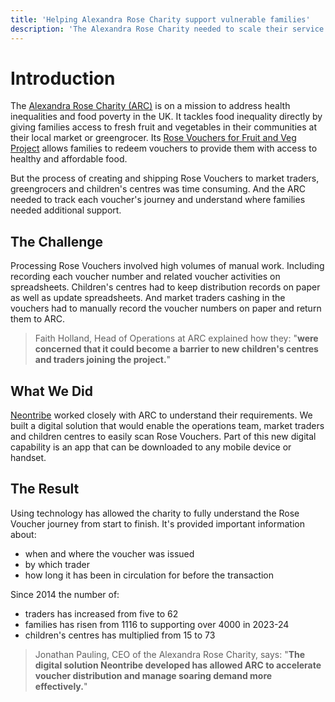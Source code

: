 ```yaml
---
title: 'Helping Alexandra Rose Charity support vulnerable families'
description: 'The Alexandra Rose Charity needed to scale their service to reach more families. We worked with traders, families and the staff administering the scheme to understand their pain points and develop digital systems to help.'
---
```


# Introduction

The [Alexandra Rose Charity (ARC)](https://www.alexandrarose.org.uk/) is on a mission to address health inequalities and food poverty in the UK. It tackles food inequality directly by giving families access to fresh fruit and vegetables in their communities at their local market or greengrocer. Its [Rose Vouchers for Fruit and Veg Project](https://www.alexandrarose.org.uk/rose-vouchers/) allows families to redeem vouchers to provide them with access to healthy and affordable food.

But the process of creating and shipping Rose Vouchers to market traders, greengrocers and children's centres was time consuming. And the ARC needed to track each voucher's journey and understand where families needed additional support.

## The Challenge

Processing Rose Vouchers involved high volumes of manual work. Including recording each voucher number and related voucher activities on spreadsheets. Children's centres had to keep distribution records on paper as well as update spreadsheets. And market traders cashing in the vouchers had to manually record the voucher numbers on paper and return them to ARC.

> Faith Holland, Head of Operations at ARC explained how they: "**were concerned that it could become a barrier to new children's centres and traders joining the project.**"

## What We Did

[Neontribe](https://www.neontribe.co.uk/) worked closely with ARC to understand their requirements. We built a digital solution that would enable the operations team, market traders and children centres to easily scan Rose Vouchers. Part of this new digital capability is an app that can be downloaded to any mobile device or handset.

## The Result

Using technology has allowed the charity to fully understand the Rose Voucher journey from start to finish. It's provided important information about:

- when and where the voucher was issued
- by which trader  
- how long it has been in circulation for before the transaction

Since 2014 the number of:
- traders has increased from five to 62
- families has risen from 1116 to supporting over 4000 in 2023-24
- children's centres has multiplied from 15 to 73

> Jonathan Pauling, CEO of the Alexandra Rose Charity, says: "**The digital solution Neontribe developed has allowed ARC to accelerate voucher distribution and manage soaring demand more effectively.**"
